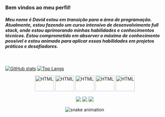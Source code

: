 ### Bem vindos ao meu perfil! 
##### Meu nome é David estou em transição para a área de programação. Atualmente, estou fazendo um curso intensivo de desenvolvimento full stack, onde estou aprimorando minhas habilidades e conhecimentos técnicos. Estou comprometido em absorver o máximo de conhecimento possível e estou animado para aplicar essas habilidades em projetos práticos e desafiadores.

<br>

[![GitHub stats](https://github-readme-stats.vercel.app/api?username=devlmdavid&count_private=true&show_icons=true&theme=tokyonight&bg_color=00000000&hide_border=true&rank_icon=github)](https://github.com/devlmdavid/github-readme-stats)
[![Top Langs](https://github-readme-stats.vercel.app/api/top-langs/?username=devlmdavid&theme=tokyonight&bg_color=00000000&hide_border=true&layout=donut)](https://github.com/devlmdavid/github-readme-stats)

<div align="center" style="display: inline_block">
<img align="center" alt="HTML" height="50" width="60" src="https://cdn.jsdelivr.net/gh/devicons/devicon/icons/html5/html5-original.svg" />
<img align="center" alt="HTML" height="50" width="60" src="https://cdn.jsdelivr.net/gh/devicons/devicon/icons/css3/css3-original.svg" />
<img align="center" alt="HTML" height="50" width="60" src="https://cdn.jsdelivr.net/gh/devicons/devicon/icons/javascript/javascript-original.svg" />
<img align="center" alt="HTML" height="50" width="60" src="https://cdn.jsdelivr.net/gh/devicons/devicon/icons/git/git-original.svg" />
<img align="center" alt="HTML" height="50" width="60" src="https://cdn.jsdelivr.net/gh/devicons/devicon/icons/github/github-original.svg" />
</div>
<br>
<div align="center" style="display: inline_block">
   <a href="https://www.linkedin.com/in/david-lm-augusto/" target="_blank"><img src="https://img.shields.io/badge/LinkedIn-0077B5?style=for-the-badge&logo=linkedin&logoColor=white" target="_blank"></a>
  <a href="mailto:david.lm.augusto@gmail.com" target="_blank"><img src="https://img.shields.io/badge/Gmail-D14836?style=for-the-badge&logo=gmail&logoColor=white" target="_blank"></a>
  <a href="https://www.instagram.com/david_agst/" target="_blank"><img src="https://img.shields.io/badge/Instagram-E4405F?style=for-the-badge&logo=instagram&logoColor=white" target="_blank"></a>
   
![snake animation](https://github.com/devlmdavid/devlmdavid/blob/output/github-contribution-grid-snake.svg)

</div>
